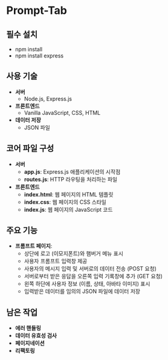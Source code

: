 # Prompt-Tab
## **필수 설치**
- npm install
- npm install express
## **사용 기술**
- **서버**
  - Node.js, Express.js
- **프론트엔드**
  - Vanilla JavaScript, CSS, HTML
- **데이터 저장**
  - JSON 파일

## **코어 파일 구성**
- **서버**
    - **app.js**: Express.js 애플리케이션의 시작점
    - **routes.js**: HTTP 라우팅을 처리하는 파일
- **프론트엔드**
  - **index.html**: 웹 페이지의 HTML 템플릿
  - **index.css**: 웹 페이지의 CSS 스타일
  - **index.js**: 웹 페이지의 JavaScript 코드

## **주요 기능**
- **프롬프트 페이지**:
  - 상단에 로고 (이모지폰트)와 햄버거 메뉴 표시
  - 사용자 프롬프트 입력창 제공
  - 사용자의 메시지 입력 및 서버로의 데이터 전송 (POST 요청)
  - 서버로부터 받은 응답을 오른쪽 입력 기록창에 추가 (GET 요청)
  - 왼쪽 하단에 사용자 정보 (이름, 상태, 아바타 이미지) 표시
  - 입력받은 데이터를 임의의 JSON 파일에 데이터 저장

## **남은 작업**
- **에러 핸들링**
- **데이터 유효성 검사**
- **페이지네이션**
- **리팩토링**
